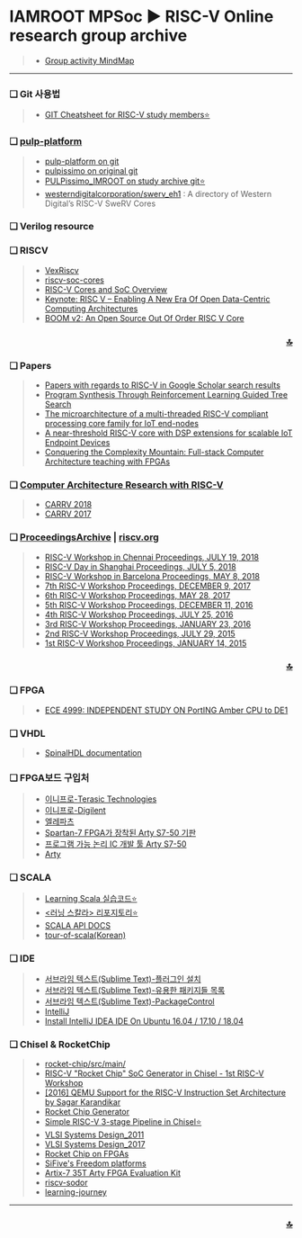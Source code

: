 <h1 id="top">
	IAMROOT MPSoc ► RISC-V Online research group archive
</h1>

> * [Group activity MindMap](https://coggle.it/diagram/WxJrxiozRo4MoU1I/t/risc-v-online_study_group_2018-%F0%9F%96%A5)

***
### ❏ Git 사용법
> * [GIT Cheatsheet for RISC-V study members⭐](https://github.com/IamRoot-RISC-V-StudyGroup/RISC-V-Research/tree/master/git#git-cheatsheet-for-risc-v-study-members)

### ❏ [pulp-platform](https://pulp-platform.org/)
> * [pulp-platform on git](https://github.com/pulp-platform)
> * [pulpissimo on original git](https://github.com/pulp-platform)
> * [PULPissimo_IMROOT on study archive git⭐](https://github.com/IamRoot-RISC-V-StudyGroup/PULPissimo_IMROOT.git)
> * [westerndigitalcorporation/swerv_eh1](https://github.com/westerndigitalcorporation/swerv_eh1) : A directory of Western Digital’s RISC-V SweRV Cores

### ❏ Verilog resource

### ❏ RISCV
> * [VexRiscv](https://github.com/SpinalHDL/VexRiscv)
> * [riscv-soc-cores](https://github.com/open-design/riscv-soc-cores)
> * [RISC-V Cores and SoC Overview](https://riscv.org/risc-v-cores/)
> * [Keynote: RISC V – Enabling A New Era Of Open Data-Centric Computing Architectures](https://www.youtube.com/watch?v=ATZls4lbwmM)
> * [BOOM v2: An Open Source Out Of Order RISC V Core](https://www.youtube.com/watch?v=toc2GxL4RyA)


### **<div align="right" size='11'>[🔝](#top)</div>**

### ❏ Papers
> * [Papers with regards to RISC-V in Google Scholar  search results ](https://scholar.google.co.kr/scholar?hl=ko&newwindow=1&as_sdt=0%2C5&q=risc-v&btnG=)
> * [Program Synthesis Through Reinforcement Learning Guided Tree Search](https://arxiv.org/abs/1806.02932)
> * [The microarchitecture of a multi-threaded RISC-V compliant processing core family for IoT end-nodes](https://arxiv.org/abs/1712.04902)
> * [A near-threshold RISC-V core with DSP extensions for scalable IoT Endpoint Devices](https://arxiv.org/abs/1608.08376)
> * [Conquering the Complexity Mountain: Full-stack
Computer Architecture teaching with FPGAs](https://www.cl.cam.ac.uk/~atm26/pubs/markettos-ewme-2016.pdf)

### ❏ [Computer Architecture Research with RISC-V](https://carrv.github.io/) 
> * [CARRV 2018](https://carrv.github.io/)
> * [CARRV 2017](https://carrv.github.io/2017/)

### ❏ [ProceedingsArchive](https://riscv.org/category/workshops/proceedings/) | [riscv.org](https://riscv.org/)
> * [RISC-V Workshop in Chennai Proceedings, JULY 19, 2018](https://riscv.org/2018/07/risc-v-workshop-in-chennai-proceedings/)
> * [RISC-V Day in Shanghai Proceedings, JULY 5, 2018](https://riscv.org/2018/07/shanghai-proceedings/)
> * [RISC-V Workshop in Barcelona Proceedings, MAY 8, 2018](https://riscv.org/2018/05/risc-v-workshop-in-barcelona-proceedings/)
> * [7th RISC-V Workshop Proceedings, DECEMBER 9, 2017](https://riscv.org/2017/12/7th-risc-v-workshop-proceedings/)
> * [6th RISC-V Workshop Proceedings, MAY 28, 2017](https://riscv.org/2017/05/6th-risc-v-workshop-proceedings/)
> * [5th RISC-V Workshop Proceedings, DECEMBER 11, 2016](https://riscv.org/2016/12/5th-risc-v-workshop-proceedings/)
> * [4th RISC-V Workshop Proceedings, JULY 25, 2016](https://riscv.org/2016/07/4th-risc-v-workshop-proceedings/)
> * [3rd RISC-V Workshop Proceedings, JANUARY 23, 2016](https://riscv.org/2016/01/3rd-risc-v-workshop/)
> * [2nd RISC-V Workshop Proceedings, JULY 29, 2015](https://riscv.org/2015/07/2nd-risc-v-workshop/)
> * [1st RISC-V Workshop Proceedings, JANUARY 14, 2015](https://riscv.org/2015/01/1st-risc-v-workshop-bootcamp/)
### **<div align="right" size='11'>[🔝](#top)</div>**
### ❏ FPGA
> * [ECE 4999: INDEPENDENT STUDY ON PortING Amber CPU to DE1](https://people.ece.cornell.edu/land/courses/eceprojectsland/STUDENTPROJ/2016to2017/md874/Report_draft.pdf)

### ❏ VHDL
> * [SpinalHDL documentation](https://spinalhdl.github.io/SpinalDoc/spinal/lib/riscv/)

### ❏ FPGA보드 구입처
> * [이니프로-Terasic Technologies](http://www.inipro.net/goods/goods_list.php?cateCd=006001)
> * [이니프로-Digilent](http://www.inipro.net/goods/goods_list.php?page=2&cateCd=025001)
> * [엘레파츠](https://www.eleparts.co.kr/goods/catalog?code=001700310011&search_text=cyclone)
> * [Spartan-7 FPGA가 장착된 Arty S7-50 기판](https://www.digikey.kr/ko/product-highlight/d/digilent/arty-s7-50-board-with-spartan-7-fpga)
> * [프로그램 가능 논리 IC 개발 툴 Arty S7-50](https://www.eleparts.co.kr/goods/view?no=5982349)
> * [Arty](https://reference.digilentinc.com/reference/programmable-logic/arty/start)

### ❏ SCALA
> * [Learning Scala 실습코드⭐](https://github.com/IamRoot-RISC-V-StudyGroup/RISC-V-Research/tree/master/Learning-Scala)
> * [<러닝 스칼라> 리포지토리⭐](https://github.com/Jpub/LearningScala)
> * [SCALA API DOCS](https://docs.scala-lang.org/api/all.html)
> * [tour-of-scala(Korean)](https://docs.scala-lang.org/ko/tutorials/tour/tour-of-scala.html)

### ❏ IDE
> * [서브라임 텍스트(Sublime Text)-플러그인 설치](http://webdir.tistory.com/396)
> * [서브라임 텍스트(Sublime Text)-유용한 패키지들 목록](https://opentutorials.org/module/2251/12791)
> * [서브라임 텍스트(Sublime Text)-PackageControl](https://packagecontrol.io/)
> * [IntelliJ](https://www.jetbrains.com/idea/download/#section=linux)
> * [Install IntelliJ IDEA IDE On Ubuntu 16.04 / 17.10 / 18.04](https://websiteforstudents.com/install-intellij-idea-ide-on-ubuntu-16-04-17-10-18-04/)


### ❏ Chisel & RocketChip
> * [rocket-chip/src/main/](https://github.com/freechipsproject/rocket-chip/tree/master/src/main)
> * [RISC-V "Rocket Chip" SoC Generator in Chisel - 1st RISC-V Workshop](https://www.youtube.com/watch?v=Ir3h3qWcNlg)
> * [[2016] QEMU Support for the RISC-V Instruction Set Architecture by Sagar Karandikar](https://www.youtube.com/watch?v=b5g8u3GA-lo)
> * [Rocket Chip Generator](https://github.com/freechipsproject/rocket-chip)
> * [Simple RISC-V 3-stage Pipeline in Chisel⭐](https://github.com/ucb-bar/riscv-mini)
> * [VLSI Systems Design_2011](http://www-inst.eecs.berkeley.edu/~cs250/fa11/)
> * [VLSI Systems Design_2017](http://www-inst.eecs.berkeley.edu/~cs250/sp17/)
> * [Rocket Chip on FPGAs](https://github.com/ucb-bar/fpga-zynq/blob/master/README.md)
> * [SiFive's Freedom platforms](https://github.com/sifive/freedom)
> * [Artix-7 35T Arty FPGA Evaluation Kit](https://www.xilinx.com/products/boards-and-kits/arty.html)
> * [riscv-sodor](https://github.com/librecores/riscv-sodor)
> * [learning-journey](https://github.com/Intensivate/learning-journey) 

---
### **<div align="right" size='11'>[🔝](#top)</div>**

